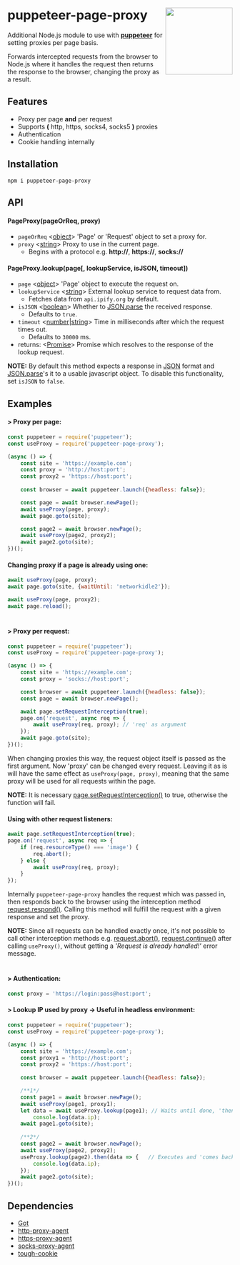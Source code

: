 # puppeteer-page-proxy <img src="https://i.ibb.co/kQrN9QJ/puppeteer-page-proxy-logo.png" align="right" width=150 height=150/>
Additional Node.js module to use with **[puppeteer](https://www.npmjs.com/package/puppeteer)** for setting proxies per page basis.

Forwards intercepted requests from the browser to Node.js where it handles the request then returns the response to the browser, changing the proxy as a result.

## Features

- Proxy per page **and** per request
- Supports **(** http, https, socks4, socks5 **)** proxies
- Authentication
- Cookie handling internally

## Installation
```
npm i puppeteer-page-proxy
```
## API
#### PageProxy(pageOrReq, proxy)

- `pageOrReq` <[object](https://developer.mozilla.org/en-US/docs/Glossary/Object)> 'Page' or 'Request' object to set a proxy for.
- `proxy` <[string](https://developer.mozilla.org/en-US/docs/Glossary/String)> Proxy to use in the current page.
  * Begins with a protocol e.g. **http://**, **https://**, **socks://**

#### PageProxy.lookup(page[, lookupService, isJSON, timeout])

- `page` <[object](https://developer.mozilla.org/en-US/docs/Glossary/Object)> 'Page' object to execute the request on.
- `lookupService` <[string](https://developer.mozilla.org/en-US/docs/Glossary/String)> External lookup service to request data from.
  * Fetches data from `api.ipify.org` by default.
- `isJSON` <[boolean](https://developer.mozilla.org/en-US/docs/Glossary/Boolean)> Whether to [JSON.parse](https://developer.mozilla.org/en-US/docs/Web/JavaScript/Reference/Global_Objects/JSON/parse) the received response.
  * Defaults to `true`.
- `timeout` <[number](https://developer.mozilla.org/en-US/docs/Glossary/Number)|[string](https://developer.mozilla.org/en-US/docs/Glossary/String)> Time in milliseconds after which the request times out.
  * Defaults to `30000` ms.
- returns: <[Promise](https://developer.mozilla.org/en-US/docs/Web/JavaScript/Reference/Global_Objects/Promise)> Promise which resolves to the response of the lookup request.

**NOTE:** By default this method expects a response in [JSON](https://en.wikipedia.org/wiki/JSON#Example) format and [JSON.parse](https://developer.mozilla.org/en-US/docs/Web/JavaScript/Reference/Global_Objects/JSON/parse)'s it to a usable javascript object. To disable this functionality, set `isJSON` to `false`.
    
## Examples
#### > Proxy per page:
```js
const puppeteer = require('puppeteer');
const useProxy = require('puppeteer-page-proxy');

(async () => {
    const site = 'https://example.com';
    const proxy = 'http://host:port';
    const proxy2 = 'https://host:port';
    
    const browser = await puppeteer.launch({headless: false});

    const page = await browser.newPage();
    await useProxy(page, proxy);
    await page.goto(site);

    const page2 = await browser.newPage();
    await useProxy(page2, proxy2);
    await page2.goto(site);
})();
```
#### Changing proxy if a page is already using one:
```js
await useProxy(page, proxy);
await page.goto(site, {waitUntil: 'networkidle2'});

await useProxy(page, proxy2);
await page.reload();
```
#
#### > Proxy per request:
```js
const puppeteer = require('puppeteer');
const useProxy = require('puppeteer-page-proxy');

(async () => {
    const site = 'https://example.com';
    const proxy = 'socks://host:port';

    const browser = await puppeteer.launch({headless: false});
    const page = await browser.newPage();

    await page.setRequestInterception(true);
    page.on('request', async req => {
        await useProxy(req, proxy); // 'req' as argument
    });
    await page.goto(site);
})();
```
When changing proxies this way, the request object itself is passed as the first argument. Now 'proxy' can be changed every request.
Leaving it as is will have the same effect as `useProxy(page, proxy)`, meaning that the same proxy will be used for all requests within the page.

**NOTE:** It is necessary [page.setRequestInterception()](https://github.com/puppeteer/puppeteer/blob/master/docs/api.md#pagesetrequestinterceptionvalue) to true, otherwise the function will fail.
#### Using with other request listeners:
```js
await page.setRequestInterception(true);
page.on('request', async req => {
	if (req.resourceType() === 'image') {
		req.abort();
	} else {
		await useProxy(req, proxy);
	}
});
```
Internally `puppeteer-page-proxy` handles the request which was passed in, then responds back to the browser using the interception method [request.respond()](https://github.com/puppeteer/puppeteer/blob/master/docs/api.md#requestrespondresponse). Calling this method will fulfill the request with a given response and set the proxy.

**NOTE:** Since all requests can be handled exactly once, it's not possible to call other interception methods e.g. [request.abort()](https://github.com/puppeteer/puppeteer/blob/master/docs/api.md#requestaborterrorcode), [request.continue()](https://github.com/puppeteer/puppeteer/blob/master/docs/api.md#requestcontinueoverrides) after calling `useProxy()`, without getting a *'Request is already handled!'* error message.

#
#### > Authentication:
```js
const proxy = 'https://login:pass@host:port';
```
#### > Lookup IP used by proxy -> Useful in headless environment:
```js
const puppeteer = require('puppeteer');
const useProxy = require('puppeteer-page-proxy');

(async () => {
    const site = 'https://example.com';
    const proxy1 = 'http://host:port';
    const proxy2 = 'https://host:port';
    
    const browser = await puppeteer.launch({headless: false});

    /**1*/
    const page1 = await browser.newPage();
    await useProxy(page1, proxy1);
    let data = await useProxy.lookup(page1); // Waits until done, 'then' continues
        console.log(data.ip);
    await page1.goto(site);
    
    /**2*/
    const page2 = await browser.newPage();
    await useProxy(page2, proxy2);
    useProxy.lookup(page2).then(data => {   // Executes and 'comes back' once done
        console.log(data.ip);
    });
    await page2.goto(site);
})();
```
## Dependencies
- [Got](https://github.com/sindresorhus/got)
- [http-proxy-agent](https://github.com/TooTallNate/node-http-proxy-agent)
- [https-proxy-agent](https://github.com/TooTallNate/node-https-proxy-agent)
- [socks-proxy-agent](https://github.com/TooTallNate/node-socks-proxy-agent)
- [tough-cookie](https://github.com/salesforce/tough-cookie)
